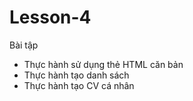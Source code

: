 # Lesson-4
Bài tập
- Thực hành sử dụng thẻ HTML căn bản
- Thực hành tạo danh sách
- Thực hành tạo CV cá nhân